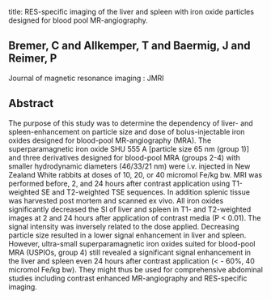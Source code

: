 title: RES-specific imaging of the liver and spleen with iron oxide particles designed for blood pool MR-angiography.

## Bremer, C and Allkemper, T and Baermig, J and Reimer, P
Journal of magnetic resonance imaging : JMRI


## Abstract
The purpose of this study was to determine the dependency of liver- and spleen-enhancement on particle size and dose of bolus-injectable iron oxides designed for blood-pool MR-angiography (MRA). The superparamagnetic iron oxide SHU 555 A [particle size 65 nm (group 1)] and three derivatives designed for blood-pool MRA (groups 2-4) with smaller hydrodynamic diameters (46/33/21 nm) were i.v. injected in New Zealand White rabbits at doses of 10, 20, or 40 micromol Fe/kg bw. MRI was performed before, 2, and 24 hours after contrast application using T1-weighted SE and T2-weighted TSE sequences. In addition splenic tissue was harvested post mortem and scanned ex vivo. All iron oxides significantly decreased the SI of liver and spleen in T1- and T2-weighted images at 2 and 24 hours after application of contrast media (P < 0.01). The signal intensity was inversely related to the dose applied. Decreasing particle size resulted in a lower signal enhancement in liver and spleen. However, ultra-small superparamagnetic iron oxides suited for blood-pool MRA (USPIOs, group 4) still revealed a significant signal enhancement in the liver and spleen even 24 hours after contrast application (< - 60%, 40 micromol Fe/kg bw). They might thus be used for comprehensive abdominal studies including contrast enhanced MR-angiography and RES-specific imaging.

